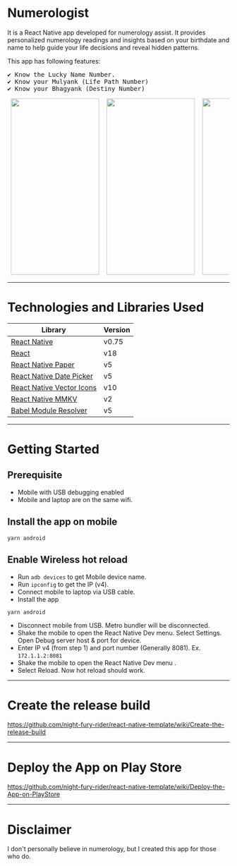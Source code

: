# Numerologist

It is a React Native app developed for numerology assist. It provides personalized numerology readings and insights based on your birthdate and name to help guide your life decisions and reveal hidden patterns.

This app has following features:

<pre>
✔️ Know the Lucky Name Number.
✔️ Know your Mulyank (Life Path Number)
✔️ Know your Bhagyank (Destiny Number)
</pre>

<p>
  <pre> <img src="https://github.com/user-attachments/assets/4a90f675-d8d0-4ecd-8dda-5cef89225c81" width="200" height="400" alt=""/>  <img src="https://github.com/user-attachments/assets/59d258cd-48f2-4a9b-a0a6-5e6495428601" width="200" height="400" alt=""/>  <img src="https://github.com/user-attachments/assets/6cb2f6b1-3a9f-4fb3-8902-610c8fa8e0a7" width="200" height="400" alt=""/></pre>
</p>

---

# Technologies and Libraries Used

| Library                                                                              | Version |
| ------------------------------------------------------------------------------------ | ------- |
| [React Native](https://reactnative.dev/)                                             | v0.75   |
| [React](https://reactjs.org/)                                                        | v18     |
| [React Native Paper](https://callstack.github.io/react-native-paper/)                | v5      |
| [React Native Date Picker](https://github.com/henninghall/react-native-date-picker)  | v5      |
| [React Native Vector Icons](https://www.npmjs.com/package/react-native-vector-icons) | v10     |
| [React Native MMKV](https://github.com/mrousavy/react-native-mmkv)                   | v2      |
| [Babel Module Resolver](https://www.npmjs.com/package/babel-plugin-module-resolver)  | v5      |

---

# Getting Started

## Prerequisite

- Mobile with USB debugging enabled
- Mobile and laptop are on the same wifi.

## Install the app on mobile

```
yarn android
```

## Enable Wireless hot reload

- Run `adb devices` to get Mobile device name.
- Run `ipconfig` to get the IP (v4).
- Connect mobile to laptop via USB cable.
- Install the app

```
yarn android
```

- Disconnect mobile from USB. Metro bundler will be disconnected.
- Shake the mobile to open the React Native Dev menu. Select Settings. Open Debug server host & port for device.
- Enter IP v4 (from step 1) and port number (Generally 8081). Ex. `172.1.1.2:8081`
- Shake the mobile to open the React Native Dev menu .
- Select Reload. Now hot reload should work.

---

# Create the release build

https://github.com/night-fury-rider/react-native-template/wiki/Create-the-release-build

---

# Deploy the App on Play Store

https://github.com/night-fury-rider/react-native-template/wiki/Deploy-the-App-on-PlayStore

---

# Disclaimer

I don't personally believe in numerology, but I created this app for those who do.
